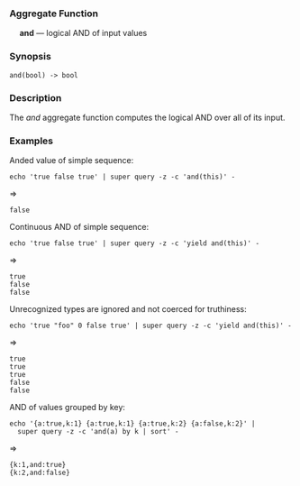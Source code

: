 ### Aggregate Function

&emsp; **and** &mdash; logical AND of input values

### Synopsis
```
and(bool) -> bool
```

### Description

The _and_ aggregate function computes the logical AND over all of its input.

### Examples

Anded value of simple sequence:
```mdtest-command
echo 'true false true' | super query -z -c 'and(this)' -
```
=>
```mdtest-output
false
```

Continuous AND of simple sequence:
```mdtest-command
echo 'true false true' | super query -z -c 'yield and(this)' -
```
=>
```mdtest-output
true
false
false
```

Unrecognized types are ignored and not coerced for truthiness:
```mdtest-command
echo 'true "foo" 0 false true' | super query -z -c 'yield and(this)' -
```
=>
```mdtest-output
true
true
true
false
false
```

AND of values grouped by key:
```mdtest-command
echo '{a:true,k:1} {a:true,k:1} {a:true,k:2} {a:false,k:2}' |
  super query -z -c 'and(a) by k | sort' -
```
=>
```mdtest-output
{k:1,and:true}
{k:2,and:false}
```
